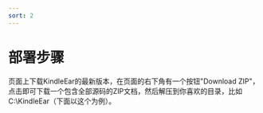 ```yaml
---
sort: 2
---
```

# 部署步骤

页面上下载KindleEar的最新版本，在页面的右下角有一个按钮"Download ZIP"，点击即可下载一个包含全部源码的ZIP文档，然后解压到你喜欢的目录，比如C:\KindleEar（下面以这个为例）。

